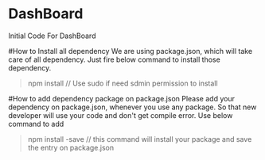 # DashBoard
Initial Code For DashBoard

#How to Install all dependency
We are using package.json, which will take care of all dependency. Just fire below command to install those dependency.
>npm install // Use sudo if need sdmin permission to install

#How to add dependency package on package.json
Please add your dependency on package.json, whenever you use any package. So that new developer will use your code and don't get compile error. Use below command to add
> npm install <your-Package-name> -save // this command will install your package and save the entry on package.json
